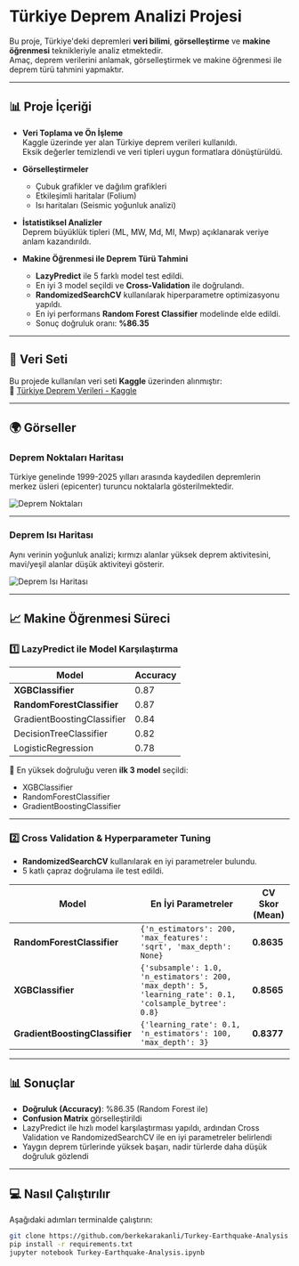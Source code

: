 # Türkiye Deprem Analizi Projesi

Bu proje, Türkiye'deki depremleri **veri bilimi**, **görselleştirme** ve **makine öğrenmesi** teknikleriyle analiz etmektedir.  
Amaç, deprem verilerini anlamak, görselleştirmek ve makine öğrenmesi ile deprem türü tahmini yapmaktır.



---

## 📊 Proje İçeriği

- **Veri Toplama ve Ön İşleme**  
  Kaggle üzerinde yer alan Türkiye deprem verileri kullanıldı.  
  Eksik değerler temizlendi ve veri tipleri uygun formatlara dönüştürüldü.

- **Görselleştirmeler**  
  - Çubuk grafikler ve dağılım grafikleri
  - Etkileşimli haritalar (Folium)
  - Isı haritaları (Seismic yoğunluk analizi)

- **İstatistiksel Analizler**  
  Deprem büyüklük tipleri (ML, MW, Md, MI, Mwp) açıklanarak veriye anlam kazandırıldı.

- **Makine Öğrenmesi ile Deprem Türü Tahmini**
  - **LazyPredict** ile 5 farklı model test edildi.
  - En iyi 3 model seçildi ve **Cross-Validation** ile doğrulandı.
  - **RandomizedSearchCV** kullanılarak hiperparametre optimizasyonu yapıldı.
  - En iyi performans **Random Forest Classifier** modelinde elde edildi.
  - Sonuç doğruluk oranı: **%86.35**

---


## 📂 Veri Seti

Bu projede kullanılan veri seti **Kaggle** üzerinden alınmıştır:  
🔗 [Türkiye Deprem Verileri - Kaggle](https://www.kaggle.com/datasets/yarenzoul/turkiye-deprem-verileri)

---


## 🌍 Görseller

### Deprem Noktaları Haritası
Türkiye genelinde 1999-2025 yılları arasında kaydedilen depremlerin merkez üsleri (epicenter) turuncu noktalarla gösterilmektedir.

![Deprem Noktaları](https://github.com/user-attachments/assets/9cf23a92-6cec-4253-8f95-77ea67eeb454)

---

### Deprem Isı Haritası
Aynı verinin yoğunluk analizi; kırmızı alanlar yüksek deprem aktivitesini, mavi/yeşil alanlar düşük aktiviteyi gösterir.

![Deprem Isı Haritası](https://github.com/user-attachments/assets/0a39bfcf-00c8-4295-ae87-f28fbb0da650)

---

## 📈 Makine Öğrenmesi Süreci

### 1️⃣ LazyPredict ile Model Karşılaştırma

| Model | Accuracy |
|-------|----------|
| **XGBClassifier** | 0.87 |
| **RandomForestClassifier** | 0.87 |
| GradientBoostingClassifier | 0.84 |
| DecisionTreeClassifier | 0.82 |
| LogisticRegression | 0.78 |

📌 En yüksek doğruluğu veren **ilk 3 model** seçildi:
- XGBClassifier
- RandomForestClassifier
- GradientBoostingClassifier

---

### 2️⃣ Cross Validation & Hyperparameter Tuning

- **RandomizedSearchCV** kullanılarak en iyi parametreler bulundu.
- 5 katlı çapraz doğrulama ile test edildi.

| Model | En İyi Parametreler | CV Skor (Mean) |
|-------|--------------------|---------------|
| **RandomForestClassifier** | `{'n_estimators': 200, 'max_features': 'sqrt', 'max_depth': None}` | **0.8635** |
| **XGBClassifier** | `{'subsample': 1.0, 'n_estimators': 200, 'max_depth': 5, 'learning_rate': 0.1, 'colsample_bytree': 0.8}` | **0.8565** |
| **GradientBoostingClassifier** | `{'learning_rate': 0.1, 'n_estimators': 100, 'max_depth': 3}` | **0.8377** |

---

## 📊 Sonuçlar

- **Doğruluk (Accuracy)**: %86.35 (Random Forest ile)
- **Confusion Matrix** görselleştirildi
- LazyPredict ile hızlı model karşılaştırması yapıldı, ardından Cross Validation ve RandomizedSearchCV ile en iyi parametreler belirlendi
- Yaygın deprem türlerinde yüksek başarı, nadir türlerde daha düşük doğruluk gözlendi

---


## 💻 Nasıl Çalıştırılır

Aşağıdaki adımları terminalde çalıştırın:

```bash
git clone https://github.com/berkekarakanli/Turkey-Earthquake-Analysis.git
pip install -r requirements.txt
jupyter notebook Turkey-Earthquake-Analysis.ipynb

